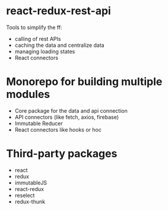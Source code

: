 # react-redux-rest-api
Tools to simplify the ff:
* calling of rest APIs
* caching the data and centralize data
* managing loading states
* React connectors

# Monorepo for building multiple modules
* Core package for the data and api connection
* API connectors (like fetch, axios, firebase)
* Immutable Reducer
* React connectors like hooks or hoc

# Third-party packages
* react
* redux
* immutableJS
* react-redux
* reselect
* redux-thunk



